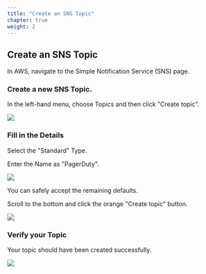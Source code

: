 ```yaml
---
title: "Create an SNS Topic"
chapter: true
weight: 2
---
```


## Create an SNS Topic

In AWS, navigate to the Simple Notification Service (SNS) page. 

### Create a new SNS Topic.

In the left-hand menu, choose Topics and then click "Create topic".

![](/images/sns1.png)

### Fill in the Details

Select the "Standard" Type.

Enter the Name as "PagerDuty".

![](/images/sns2.png)

You can safely accept the remaining defaults.

Scroll to the bottom and click the orange "Create topic" button.

![](/images/sns3.png)

### Verify your Topic

Your topic should have been created successfully.

![](/images/sns4.png)
